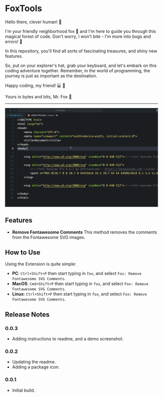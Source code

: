 # FoxTools

Hello there, clever human! 👋

I'm your friendly neighborhood fox 🦊 and I'm here to guide you through this magical forest of code. Don't worry, I won't bite - I'm more into bugs and errors! 🐛

In this repository, you'll find all sorts of fascinating treasures, and shiny new features.

So, put on your explorer's hat, grab your keyboard, and let's embark on this coding adventure together. Remember, in the world of programming, the journey is just as important as the destination.

Happy coding, my friend! 💻 🚀

Yours in bytes and bits,
Mr. Fox 🦊

---

![demo](demo.gif)

## Features

* **Remove Fontawesome Comments** This method removes the comments from the Fontawesome SVG images.

## How to Use

Using the Extension is quite simple:

* **PC**: `Ctrl+Shift+P` then start typing in `fox`, and select `Fox: Remove Fontawesome SVG Comments`.
* **MacOS**: `Cmd+Shift+P` then start typing in `fox`, and select `Fox: Remove Fontawesome SVG Comments`.
* **Linux**: `Ctrl+Shift+P` then start typing in `fox`, and select `Fox: Remove Fontawesome SVG Comments`.

## Release Notes

### 0.0.3

* Adding instructions to readme, and a demo screenshot.

### 0.0.2

* Updating the readme.
* Adding a package icon.

### 0.0.1

* Initial build.
